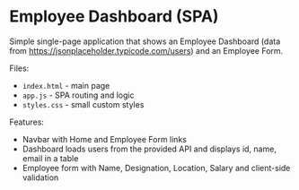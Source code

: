 # Employee Dashboard (SPA)

Simple single-page application that shows an Employee Dashboard (data from https://jsonplaceholder.typicode.com/users) and an Employee Form.

Files:
- `index.html` - main page
- `app.js` - SPA routing and logic
- `styles.css` - small custom styles

Features:
- Navbar with Home and Employee Form links
- Dashboard loads users from the provided API and displays id, name, email in a table
- Employee form with Name, Designation, Location, Salary and client-side validation
